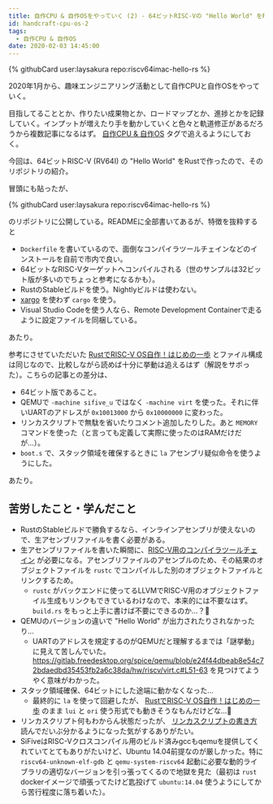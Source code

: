 ```yaml
---
title: 自作CPU & 自作OSをやっていく (2) - 64ビットRISC-Vの "Hello World" をRustで作った
id: handcraft-cpu-os-2
tags:
  - 自作CPU & 自作OS
date: 2020-02-03 14:45:00
---
```


{% githubCard user:laysakura repo:riscv64imac-hello-rs %}

2020年1月から、趣味エンジニアリング活動として自作CPUと自作OSをやっていく。

目指してることとか、作りたい成果物とか、ロードマップとか、進捗とかを記録していく。インプットが増えたり手を動かしていくと色々と軌道修正があるだろうから複数記事になるはず。 [自作CPU & 自作OS](/tags/自作CPU-自作OS/) タグで追えるようにしておく。

今回は、64ビットRISC-V (RV64I) の "Hello World" をRustで作ったので、そのリポジトリの紹介。

<!-- more -->

冒頭にも貼ったが、

{% githubCard user:laysakura repo:riscv64imac-hello-rs %}

のリポジトリに公開している。READMEに全部書いてあるが、特徴を抜粋すると

- `Dockerfile` を書いているので、面倒なコンパイラツールチェインなどのインストールを自前で市内で良い。
- 64ビットなRISC-Vターゲットへコンパイルされる（世のサンプルは32ビット版が多いのでちょっと参考になるかも）。
- RustのStableビルドを使う。Nightlyビルドは使わない。
- [xargo](https://github.com/japaric/xargo) を使わず `cargo` を使う。
- Visual Studio Codeを使う人なら、Remote Development Containerで走るように設定ファイルを同梱している。

あたり。

参考にさせていただいた [RustでRISC-V OS自作！はじめの一歩](https://qiita.com/tomoyuki-nakabayashi/items/76f912adb6b7da6030c7) とファイル構成は同じなので、比較しながら読めば十分に挙動は追えるはず（解説をサボった）。こちらの記事との差分は、

- 64ビット版であること。
- QEMUで `-machine sifive_u` ではなく `-machine virt` を使った。それに伴いUARTのアドレスが `0x10013000` から `0x10000000` に変わった。
- リンカスクリプトで無駄を省いたりコメント追加したりした。あと `MEMORY` コマンドを使った（と言っても定義して実際に使ったのはRAMだけだが...）。
- `boot.s` で、スタック領域を確保するときに `la` アセンブリ疑似命令を使うようにした。

あたり。

## 苦労したこと・学んだこと

- RustのStableビルドで勝負するなら、インラインアセンブリが使えないので、生アセンブリファイルを書く必要がある。
- 生アセンブリファイルを書いた瞬間に、[RISC-V用のコンパイラツールチェイン](https://github.com/riscv/riscv-gnu-toolchain) が必要になる。アセンブリファイルのアセンブルのため、その結果のオブジェクトファイルを `rustc` でコンパイルした別のオブジェクトファイルとリンクするため。
    - `rustc` がバックエンドに使ってるLLVMでRISC-V用のオブジェクトファイル生成もリンクもできているわけなので、本来的には不要なはず。 `build.rs` をもっと上手に書けば不要にできるのか...？🤷
- QEMUのバージョンの違いで "Hello World" が出力されたりされなかったり...
    - UARTのアドレスを規定するのがQEMUだと理解するまでは「謎挙動」に見えて苦しんでいた。 https://gitlab.freedesktop.org/spice/qemu/blob/e24f44dbeab8e54c72bdaedbd35453fb2a6c38da/hw/riscv/virt.c#L51-63 を見つけてようやく意味がわかった。
- スタック領域確保、64ビットにした途端に動かなくなった...
    - 最終的に `la` を使って回避したが、 [RustでRISC-V OS自作！はじめの一歩](https://qiita.com/tomoyuki-nakabayashi/items/76f912adb6b7da6030c7) のまま `lui` と `ori` 使う形式でも動きそうなもんだけどな...🤔
- リンカスクリプト何もわからん状態だったが、 [リンカスクリプトの書き方](http://blueeyes.sakura.ne.jp/2018/10/31/1676/) 読んでだいぶ分かるようになった気がするありがたい。
- SiFiveはRISC-Vクロスコンパイル用のビルド済みgccもqemuを提供してくれていてとてもありがたいけど、Ubuntu 14.04前提なのが厳しかった。特に `riscv64-unknown-elf-gdb` と `qemu-system-riscv64` 起動に必要な動的ライブラリの適切なバージョンを引っ張ってくるので地獄を見た（最初は `rust` dockerイメージで頑張ってたけど匙投げて `ubuntu:14.04` 使うようにしてから苦行程度に落ち着いた）。
